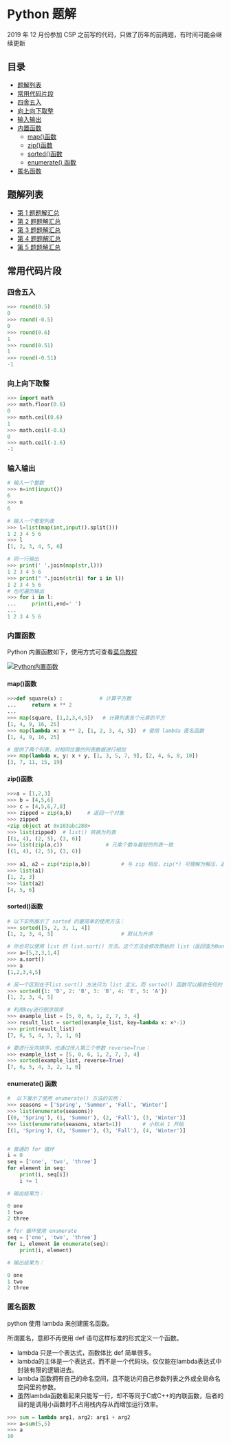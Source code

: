 # Python 题解

2019 年 12 月份参加 CSP 之前写的代码，只做了历年的前两题，有时间可能会继续更新

## 目录

- [题解列表](#题解列表)
- [常用代码片段](#常用代码片段)
- [四舍五入](#四舍五入)
- [向上向下取整](#向上向下取整)
- [输入输出](#输入输出)
- [内置函数](#内置函数)
  - [map()函数](#map函数)
  - [zip()函数](#zip函数)
  - [sorted()函数](#sorted函数)
  - [enumerate() 函数](#enumerate-函数)
- [匿名函数](#匿名函数)

## 题解列表

- [第 1 题题解汇总](题解汇总/第1题题解汇总.ipynb)
- [第 2 题题解汇总](题解汇总/第2题题解汇总.ipynb)
- [第 3 题题解汇总](题解汇总/第3题题解汇总.ipynb)
- [第 4 题题解汇总](题解汇总/第4题题解汇总.ipynb)
- [第 5 题题解汇总](题解汇总/第5题题解汇总.ipynb)

## 常用代码片段

### 四舍五入

```python
>>> round(0.5)
0
>>> round(-0.5)
0
>>> round(0.6)
1
>>> round(0.51)
1
>>> round(-0.51)
-1
```

### 向上向下取整

```python
>>> import math
>>> math.floor(0.6)
0
>>> math.ceil(0.6)
1
>>> math.ceil(-0.6)
0
>>> math.ceil(-1.6)
-1
```

### 输入输出

```python
# 输入一个整数
>>> n=int(input())
6
>>> n
6

# 输入一个整型列表
>>> l=list(map(int,input().split()))
1 2 3 4 5 6
>>> l
[1, 2, 3, 4, 5, 6]

# 同一行输出
>>> print(' '.join(map(str,l)))
1 2 3 4 5 6
>>> print(" ".join(str(i) for i in l))
1 2 3 4 5 6
# 也可遍历输出
>>> for i in l:
...     print(i,end=' ')
...
1 2 3 4 5 6
```

### 内置函数

Python 内置函数如下，使用方式可查看[菜鸟教程](https://www.runoob.com/python3/python3-built-in-functions.html)

[![Python内置函数](https://cdn.jsdelivr.net/gh/eternidad33/picbed/img/QQ%E6%88%AA%E5%9B%BE20200822184129.png)](https://www.runoob.com/python3/python3-built-in-functions.html)

#### map()函数

```python
>>>def square(x) :            # 计算平方数
...     return x ** 2
...
>>> map(square, [1,2,3,4,5])   # 计算列表各个元素的平方
[1, 4, 9, 16, 25]
>>> map(lambda x: x ** 2, [1, 2, 3, 4, 5])  # 使用 lambda 匿名函数
[1, 4, 9, 16, 25]

# 提供了两个列表，对相同位置的列表数据进行相加
>>> map(lambda x, y: x + y, [1, 3, 5, 7, 9], [2, 4, 6, 8, 10])
[3, 7, 11, 15, 19]
```

#### zip()函数

```python
>>>a = [1,2,3]
>>> b = [4,5,6]
>>> c = [4,5,6,7,8]
>>> zipped = zip(a,b)     # 返回一个对象
>>> zipped
<zip object at 0x103abc288>
>>> list(zipped)  # list() 转换为列表
[(1, 4), (2, 5), (3, 6)]
>>> list(zip(a,c))              # 元素个数与最短的列表一致
[(1, 4), (2, 5), (3, 6)]
 
>>> a1, a2 = zip(*zip(a,b))          # 与 zip 相反，zip(*) 可理解为解压，返回二维矩阵式
>>> list(a1)
[1, 2, 3]
>>> list(a2)
[4, 5, 6]
```

#### sorted()函数

```python
# 以下实例展示了 sorted 的最简单的使用方法：
>>> sorted([5, 2, 3, 1, 4])
[1, 2, 3, 4, 5]                      # 默认为升序

# 你也可以使用 list 的 list.sort() 方法。这个方法会修改原始的 list（返回值为None）。通常这个方法不如sorted()方便-如果你不需要原始的 list，list.sort()方法效率会稍微高一些。
>>> a=[5,2,3,1,4]
>>> a.sort()
>>> a
[1,2,3,4,5]

# 另一个区别在于list.sort() 方法只为 list 定义。而 sorted() 函数可以接收任何的 iterable。
>>> sorted({1: 'D', 2: 'B', 3: 'B', 4: 'E', 5: 'A'})
[1, 2, 3, 4, 5]

# 利用key进行倒序排序
>>> example_list = [5, 0, 6, 1, 2, 7, 3, 4]
>>> result_list = sorted(example_list, key=lambda x: x*-1)
>>> print(result_list)
[7, 6, 5, 4, 3, 2, 1, 0]

# 要进行反向排序，也通过传入第三个参数 reverse=True：
>>> example_list = [5, 0, 6, 1, 2, 7, 3, 4]
>>> sorted(example_list, reverse=True)
[7, 6, 5, 4, 3, 2, 1, 0]
```

#### enumerate() 函数

```python
#  以下展示了使用 enumerate() 方法的实例：
>>> seasons = ['Spring', 'Summer', 'Fall', 'Winter']
>>> list(enumerate(seasons))
[(0, 'Spring'), (1, 'Summer'), (2, 'Fall'), (3, 'Winter')]
>>> list(enumerate(seasons, start=1))       # 小标从 1 开始
[(1, 'Spring'), (2, 'Summer'), (3, 'Fall'), (4, 'Winter')]


# 普通的 for 循环
i = 0
seq = ['one', 'two', 'three']
for element in seq:
    print(i, seq[i])
    i += 1

# 输出结果为：

0 one
1 two
2 three

# for 循环使用 enumerate
seq = ['one', 'two', 'three']
for i, element in enumerate(seq):
    print(i, element)

# 输出结果为：

0 one
1 two
2 three
```

### 匿名函数
python 使用 lambda 来创建匿名函数。

所谓匿名，意即不再使用 def 语句这样标准的形式定义一个函数。

- lambda 只是一个表达式，函数体比 def 简单很多。
- lambda的主体是一个表达式，而不是一个代码块。仅仅能在lambda表达式中封装有限的逻辑进去。
- lambda 函数拥有自己的命名空间，且不能访问自己参数列表之外或全局命名空间里的参数。
- 虽然lambda函数看起来只能写一行，却不等同于C或C++的内联函数，后者的目的是调用小函数时不占用栈内存从而增加运行效率。

```python
>>> sum = lambda arg1, arg2: arg1 + arg2
>>> a=sum(5,5)
>>> a
10
```
